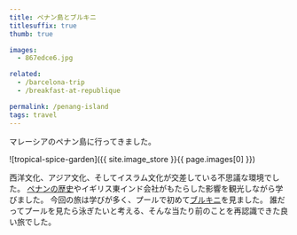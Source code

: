 ```yaml
---
title: ペナン島とブルキニ
titlesuffix: true
thumb: true

images:
  - 867edce6.jpg

related:
  - /barcelona-trip
  - /breakfast-at-republique

permalink: /penang-island
tags: travel
---
```


マレーシアのペナン島に行ってきました。

![tropical-spice-garden]({{ site.image_store }}{{ page.images[0] }})

西洋文化、アジア文化、そしてイスラム文化が交差している不思議な環境でした。
[ペナンの歴史](https://ja.wikipedia.org/wiki/%E3%83%9A%E3%83%8A%E3%83%B3%E3%81%AE%E6%AD%B4%E5%8F%B2)やイギリス東インド会社がもたらした影響を観光しながら学びました。
今回の旅は学びが多く、プールで初めて[ブルキニ](https://ja.wikipedia.org/wiki/%E3%83%96%E3%83%AB%E3%82%AD%E3%83%8B)を見ました。
誰だってプールを見たら泳ぎたいと考える、そんな当たり前のことを再認識できた良い旅でした。
